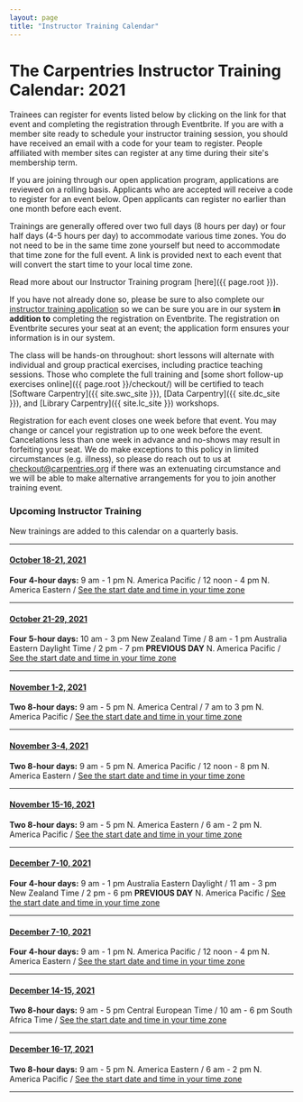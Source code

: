 ```yaml
---
layout: page
title: "Instructor Training Calendar"
---
```



# The Carpentries Instructor Training Calendar: 2021

Trainees can register for events listed below by clicking on the link for that event and completing the registration through Eventbrite.  If you are with a member site ready to schedule your instructor training session, you should have received an email with a code for your team to register. People affiliated with member sites can register at any time during their site's membership term.

If you are joining through our open application program, applications are reviewed on a rolling basis.  Applicants who are accepted will receive a code to register for an event below.  Open applicants can register no earlier than one month before each event.

Trainings are generally offered over two full days (8 hours per day) or four half days (4-5 hours per day) to accommodate various time zones. You do not need to be in the same time zone yourself but need to accommodate that time zone for the full event. A link is provided next to each event that will convert the start time to your local time zone.

Read more about our Instructor Training program [here]({{ page.root }}).

If you have not already done so, please be sure to also complete our [instructor training application](https://amy.carpentries.org/forms/request_training/) so we can be sure you are in our system **in addition to** completing the registration on Eventbrite. The registration on Eventbrite secures your seat at an event; the application form ensures your information is in our system.    

The class will be hands-on throughout:
short lessons will alternate with individual and group practical exercises,
including practice teaching sessions.
Those who complete the full training
and [some short follow-up exercises online]({{ page.root }}/checkout/)
will be certified to teach [Software Carpentry]({{ site.swc_site }}), [Data Carpentry]({{ site.dc_site }}), and [Library Carpentry]({{ site.lc_site }}) workshops.

Registration for each event closes one week before that event. You may change or cancel your registration up to one week before the event. Cancelations less than one week in advance and no-shows may result in forfeiting your seat.  We do make exceptions to this policy in limited circumstances (e.g. illness), so please do reach out to us at [checkout@carpentries.org](mailto:checkout@carpentries.org) if there was an extenuating circumstance and we will be able to make alternative arrangements for you to join another training event.


### Upcoming Instructor Training
New trainings are added to this calendar on a quarterly basis.

<hr>

#### [October 18-21, 2021](https://www.eventbrite.com/e/online-instructor-training-october-18-21-2021-tickets-170015136851) 
**Four 4-hour days:** 9 am - 1 pm N. America Pacific / 12 noon - 4 pm N. America Eastern / [See the start date and time in your time zone](https://www.timeanddate.com/worldclock/fixedtime.html?msg=Carpentries+Instructor+Training&iso=20211018T09&p1=137&ah=4)

<hr>

#### [October 21-29, 2021](https://www.eventbrite.com/e/online-instructor-training-october-21-29-2021-tickets-182954621197)
**Four 5-hour days:** 10 am - 3 pm New Zealand Time / 8 am - 1 pm Australia Eastern Daylight Time / 2 pm - 7 pm **PREVIOUS DAY** N. America Pacific / [See the start date and time in your time zone](https://www.timeanddate.com/worldclock/fixedtime.html?msg=Carpentries+Instructor+Training&iso=20211020T21&p1=1440&ah=5)


<hr>

#### [November 1-2, 2021](https://www.eventbrite.com/e/online-instructor-training-november-1-2-2021-n-amer-central-time-tickets-170015692513) 
**Two 8-hour days:** 9 am - 5 pm N. America Central / 7 am to 3 pm N. America Pacific / [See the start date and time in your time zone](https://www.timeanddate.com/worldclock/fixedtime.html?msg=Carpentries+Instructor+Training&iso=20211101T09&p1=64&ah=8)

<hr>


#### [November 3-4, 2021](https://www.eventbrite.com/e/online-instructor-training-november-3-4-2021-n-amer-pacific-time-tickets-170016322397) 
**Two 8-hour days:** 9 am - 5 pm N. America Pacific / 12 noon - 8 pm N. America Eastern / [See the start date and time in your time zone](https://www.timeanddate.com/worldclock/fixedtime.html?msg=Carpentries+Instructor+Training&iso=20211103T09&p1=137&ah=8)

<hr>


#### [November 15-16, 2021](https://www.eventbrite.com/e/online-instructor-training-november-15-16-2021-n-amer-eastern-time-tickets-170016898119) 
**Two 8-hour days:** 9 am - 5 pm N. America Eastern / 6 am - 2 pm N. America Pacific / [See the start date and time in your time zone](https://www.timeanddate.com/worldclock/fixedtime.html?msg=Carpentries+Instructor+Training&iso=20211115T09&p1=179&ah=8)

<hr>


#### [December 7-10, 2021](https://www.eventbrite.com/e/online-instructor-training-december-7-10-2021-australia-tickets-171338517117)
**Four 4-hour days:** 9 am - 1 pm Australia Eastern Daylight / 11 am - 3 pm New Zealand Time / 2 pm - 6 pm **PREVIOUS DAY** N. America Pacific / [See the start date and time in your time zone](https://www.timeanddate.com/worldclock/fixedtime.html?msg=Carpentries+Instructor+Training&iso=20211207T09&p1=240&ah=4)

<hr>


#### [December 7-10, 2021](https://www.eventbrite.com/e/online-instructor-training-december-7-10-2021-tickets-170017935221) 
**Four 4-hour days:** 9 am - 1 pm N. America Pacific / 12 noon - 4 pm N. America Eastern / [See the start date and time in your time zone](https://www.timeanddate.com/worldclock/fixedtime.html?msg=Carpentries+Instructor+Training&iso=20211207T09&p1=137&ah=4)

<hr>


#### [December 14-15, 2021](https://www.eventbrite.com/e/online-instructor-training-december-14-15-2021-tickets-170018988371) 
**Two 8-hour days:** 9 am - 5 pm Central European Time / 10 am - 6 pm South Africa Time / [See the start date and time in your time zone](https://www.timeanddate.com/worldclock/fixedtime.html?msg=Carpentries+Instructor+Training&iso=20211214T09&p1=195&ah=8)

<hr>


#### [December 16-17, 2021](https://www.eventbrite.com/e/online-instructor-training-december-16-17-2021-tickets-170020045533)
**Two 8-hour days:** 9 am - 5 pm N. America Eastern / 6 am - 2 pm N. America Pacific / [See the start date and time in your time zone](https://www.timeanddate.com/worldclock/fixedtime.html?msg=Carpentries+Instructor+Training&iso=20211216T09&p1=179&ah=8)

<hr>

